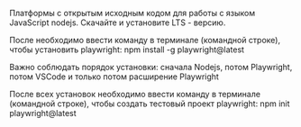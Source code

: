 Платформы с открытым исходным кодом для работы с языком JavaScript nodejs. 
Скачайте и установите LTS - версию.

После необходимо ввести команду в терминале (командной строке), чтобы установить playwright:
npm install -g playwright@latest

Важно соблюдать порядок установки: сначала Nodejs, потом Playwright,
потом VSCode и только потом расширение Playwright


После всех установок необходимо ввести команду в терминале (командной строке), чтобы создать тестовый проект playwright:
npm init playwright@latest